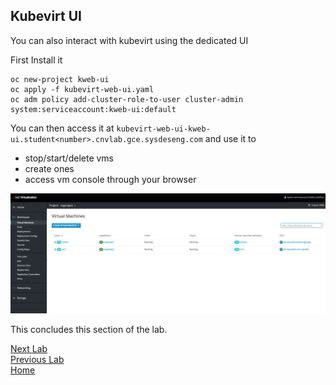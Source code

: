 ## Kubevirt UI

You can also interact with kubevirt using the dedicated UI

First Install it

```
oc new-project kweb-ui
oc apply -f kubevirt-web-ui.yaml
oc adm policy add-cluster-role-to-user cluster-admin system:serviceaccount:kweb-ui:default
```

You can then access it at `kubevirt-web-ui-kweb-ui.student<number>.cnvlab.gce.sysdeseng.com` and use it to 

- stop/start/delete vms
- create ones
- access vm console through your browser

![kubevirt-ui](images/ui.png)

This concludes this section of the lab.

[Next Lab](../lab10/lab10.md)\
[Previous Lab](../lab8/lab8.md)\
[Home](../../README.md)
